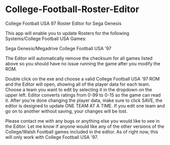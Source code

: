 # College-Football-Roster-Editor
College Football USA 97 Roster Editor for Sega Genesis

This app will enable you to update Rosters for the following Systems/College Football USA Games:

Sega Genesis/Megadrive
College Football USA '97

The Editor will automatically remove the checksum for all games listed above so you should have no issue running the game after you modify the ROM.

Double click on the exe and choose a valid College Football USA '97 ROM and the Editor will open, showing all of the player data for each team. Choose a team you want to edit by selecting it in the dropdown on the upper left. Editor converts ratings from 0-99 to 0-15 so the game can read it. After you're done changing the player data, make sure to click SAVE, the editor is designed to update ONE TEAM AT A TIME. If you edit one team and go on to another without saving, your changes will be lost.

Please contact me with any bugs or anything else you would like to see in the Editor. Let me know if anyone would like any of the other versions of the College/Walsh Football games included in the editor.  As of right now, this will only work with College Football USA '97.
